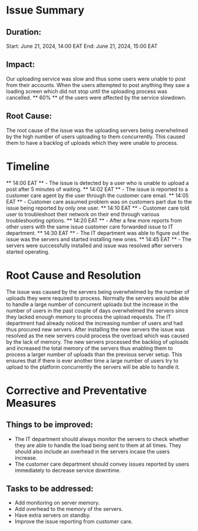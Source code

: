 # Issue Summary
## Duration:
Start: June 21, 2024, 14:00 EAT
End: June 21, 2024, 15:00 EAT

## Impact:
Our uploading service was slow and thus some users were unable to post from their accounts. When the users attempted to post anything they saw a loading screen which did not stop until the uploading process was cancelled. ** 60% ** of the users were affected by the service slowdown.

## Root Cause:
The root cause of the issue was the uploading servers being overwhelmed by the high number of users uploading to them concurrently. This caused them to have a backlog of uploads which they were unable to process.

# Timeline
** 14:00 EAT ** - The issue is detected by a user who is unable to upload a post after 5 minutes of waiting.
** 14:02 EAT ** - The issue is reported to a customer care agent by the user through the customer care email.
** 14:05 EAT ** - Customer care assumed problem was on customers part due to the issue being reported by only one user.
** 14:10 EAT ** - Customer care told user to troubleshoot their network on their end through various troubleshooting options.
** 14:20 EAT ** - After a few more reports from other users with the same issue customer care forwarded issue to IT department.
** 14:30 EAT ** - The IT department was able to figure out the issue was the servers and started installing new ones.
** 14:45 EAT ** - The servers were successfully installed and issue was resolved after servers started operating.

# Root Cause and Resolution
The issue was caused by the servers being overwhelmed by the number of uploads they were required to process. Normally the servers would be able to handle a large number of concurrent uploads but the increase in the number of users in the past couple of days overwhelmed the servers since they lacked enough memory to process the upload requests. The IT department had already noticed the increasing number of users and had thus procured new servers. After installing the new servers the issue was resolved as the new servers could process the overload which was caused by the lack of memory. The new servers processed the backlog of uploads and increased the total memory of the servers thus enabling them to process a larger number of uploads than the previous server setup. This ensures that if there is ever another time a large number of users try to upload to the platform concurrently the servers will be able to handle it.

# Corrective and Preventative Measures
## Things to be improved:
- The IT department should always monitor the servers to check whether they are able to handle the load being sent to them at all times. They should also include an overhead in the servers incase the users increase.
- The customer care department should convey issues reported by users immediately to decrease service downtime.

## Tasks to be addressed:
- Add monitoring on server memory.
- Add overhead to the memory of the servers.
- Have extra servers on standby.
- Improve the issue reporting from customer care.
